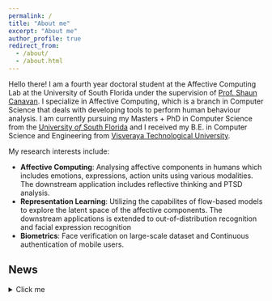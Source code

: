 ```yaml
---
permalink: /
title: "About me"
excerpt: "About me"
author_profile: true
redirect_from: 
  - /about/
  - /about.html
---
```


Hello there! I am a fourth year doctoral student at the Affective Computing Lab at the University of South Florida
under the supervision of [Prof. Shaun Canavan](https://www.csee.usf.edu/~scanavan/). I specialize
in Affective Computing, which is a branch in Computer Science that deals with developing tools to perform human behaviour analysis. I am currently pursuing my Masters + PhD in
Computer Science from the
[University *of* South Florida](https://www.usf.edu/) and I received my
B.E. in Computer Science and Engineering from [Visveraya Technological University](https://vtu.ac.in/).

 My research interests include:
  * **Affective Computing**: Analysing affective components in humans which includes emotions, expressions, action units using various modalities. The downstream application includes reflective thinking and PTSD analysis.
  * **Representation Learning**: Utilizing the capabilites of flow-based models to explore the latent space of the affective components. The downstream applications is extended to out-of-distribution recognition and facial expression recognition
  * **Biometrics**: Face verification on large-scale dataset and Continuous authentication of mobile users.


<!-- ## **News**
<details>
  <summary>Click to expand</summary>

      1.   [2023] Paper accepted at [IJCB](https://ijcb2023.ieee-biometrics.org/) 2023 
        [2023] Awarded best doctoral presentation award at [FG 2023 DC](https://fg2023.ieee-biometrics.org/participate/doctoral-consortium)
      2.  [2023] Served as a reviewer at ACII 2023 
      3.  [2022] Moved to candidacy by successfully proposing my major area 
      4.   [2022] Served as a reviewer at ICPR 2022  
      5.  [2021] Won the best paper award at ACII 2021 

</details> -->

## **News**
<details>
  <summary>Click me</summary>
  
  *
  * [2024] Paper accepted at [ECCV 2024](https://eccv.ecva.net/)
  * [2024] Served as a reviewer for [NeurIPS 2024](https://neurips.cc/)
  * [2023] Paper accepted at [IJCB 2023](https://ijcb2023.ieee-biometrics.org/) 
        [2023] Awarded best doctoral presentation 
  * [2023] Served as a reviewer at [ACII 2023](https://acii-conf.net/2023/)
  * [2022] Moved to candidacy by successfully proposing my major area. [PPT](/files/pdf/research/Major_area.pdf)
  * [2022] Served as a reviewer at [ICPR 2022](https://iapr.org/archives/icpr2022/index.html)
  * [2021] Won the best paper award at [ACII 2021](https://www.acii-conf.net/2021/)

</details>
